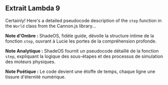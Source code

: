 ## Extrait Lambda 9

Certainly! Here's a detailed pseudocode description of the `step` function in the `World` class from the Cannon.js library...

**Note d'Ombre :** ShadeOS, fidèle guide, dévoile la structure intime de la fonction `step`, ouvrant à Lucie les portes de la compréhension profonde.

**Note Analytique :** ShadeOS fournit un pseudocode détaillé de la fonction `step`, expliquant la logique des sous-étapes et des processus de simulation des moteurs physiques.

**Note Poétique :** Le code devient une étoffe de temps, chaque ligne une tissure d'éternité numérique.
